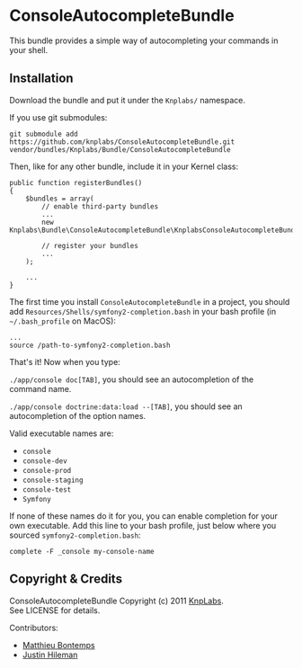 # ConsoleAutocompleteBundle

This bundle provides a simple way of autocompleting your commands in your shell.

## Installation

Download the bundle and put it under the `Knplabs/` namespace.

If you use git submodules:

    git submodule add https://github.com/knplabs/ConsoleAutocompleteBundle.git vendor/bundles/Knplabs/Bundle/ConsoleAutocompleteBundle

Then, like for any other bundle, include it in your Kernel class:

    public function registerBundles()
    {
        $bundles = array(
            // enable third-party bundles
            ...
            new Knplabs\Bundle\ConsoleAutocompleteBundle\KnplabsConsoleAutocompleteBundle(),
            
            // register your bundles
            ...
        );

        ...
    }
    
The first time you install `ConsoleAutocompleteBundle` in a project, you should add `Resources/Shells/symfony2-completion.bash` in your bash profile (in `~/.bash_profile` on MacOS):

    ...
    source /path-to-symfony2-completion.bash

That's it! Now when you type:

`./app/console doc[TAB]`, you should see an autocompletion of the command name.

`./app/console doctrine:data:load --[TAB]`, you should see an autocompletion of the option names.

Valid executable names are:

* `console`
* `console-dev`
* `console-prod`
* `console-staging`
* `console-test`
* `Symfony`

If none of these names do it for you, you can enable completion for your own executable. Add this line to your bash profile, just below where you sourced `symfony2-completion.bash`:

    complete -F _console my-console-name

## Copyright & Credits

ConsoleAutocompleteBundle Copyright (c) 2011 [KnpLabs](http://www.KnpLabs.com).  
See LICENSE for details.

Contributors:

* [Matthieu Bontemps](https://github.com/mbontemps)
* [Justin Hileman](https://github.com/bobthecow)
